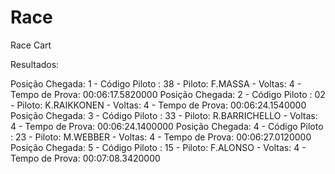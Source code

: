 # Race
Race Cart

Resultados:

Posição Chegada: 1 - Código Piloto : 38 - Piloto: F.MASSA - Voltas: 4 - Tempo de Prova: 00:06:17.5820000
Posição Chegada: 2 - Código Piloto : 02 - Piloto: K.RAIKKONEN - Voltas: 4 - Tempo de Prova: 00:06:24.1540000
Posição Chegada: 3 - Código Piloto : 33 - Piloto: R.BARRICHELLO - Voltas: 4 - Tempo de Prova: 00:06:24.1400000
Posição Chegada: 4 - Código Piloto : 23 - Piloto: M.WEBBER - Voltas: 4 - Tempo de Prova: 00:06:27.0120000
Posição Chegada: 5 - Código Piloto : 15 - Piloto: F.ALONSO - Voltas: 4 - Tempo de Prova: 00:07:08.3420000
